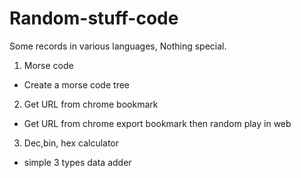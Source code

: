 # Random-stuff-code
Some records in various languages, Nothing special.

1. Morse code
- Create a morse code tree

2. Get URL from chrome bookmark
- Get URL from chrome export bookmark then random play in web

3. Dec,bin, hex calculator
- simple 3 types data adder
